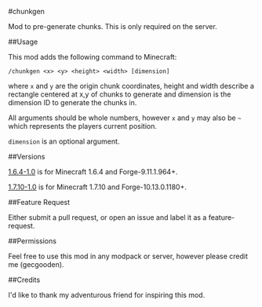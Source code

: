 #chunkgen

Mod to pre-generate chunks. This is only required on the server.

##Usage

This mod adds the following command to Minecraft:

```
/chunkgen <x> <y> <height> <width> [dimension]
```

where `x` and `y` are the origin chunk coordinates, height and width describe a rectangle centered at x,y of chunks to generate and dimension is the dimension ID to generate the chunks in.

All arguments should be whole numbers, however `x` and `y` may also be `~` which represents the players current position. 

`dimension` is an optional argument.

##Versions

[1.6.4-1.0](https://github.com/gecgooden/chunkgen/releases/tag/v1.0) is for Minecraft 1.6.4 and Forge-9.11.1.964+.

[1.7.10-1.0](https://github.com/gecgooden/chunkgen/releases/tag/v1.0) is for Minecraft 1.7.10 and Forge-10.13.0.1180+.

##Feature Request

Either submit a pull request, or open an issue and label it as a feature-request.

##Permissions

Feel free to use this mod in any modpack or server, however please credit me (gecgooden).

##Credits

I'd like to thank my adventurous friend for inspiring this mod.

